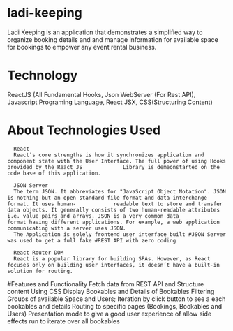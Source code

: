# ladi-keeping
Ladi Keeping is an application that demonstrates a simplified way to organize booking details and and manage information for available space for bookings to empower any event rental business.

# Technology
ReactJS (All Fundamental Hooks, Json WebServer (For Rest API), Javascript Programing Language, React JSX, CSS(Structuring Content)

# About Technologies Used
      React
      React’s core strengths is how it synchronizes application and component state with the User Interface. The full power of using Hooks provided by the React JS             Library is demeonstarted on the code base of this application.
      
      JSON Server
      The term JSON. It abbreviates for "JavaScript Object Notation". JSON is nothing but an open standard file format and data interchange format. It uses human-            readable text to store and transfer data objects. It generally consists of two human-readable attributes i.e. value pairs and arrays. JSON is a very common data            format having different applications. For example, a web application communicating with a server uses JSON.
      The Application is solely frontend user interface built #JSON Server was used to get a full fake #REST API with zero coding
      
      React Router DOM
      React is a popular library for building SPAs. However, as React focuses only on building user interfaces, it doesn’t have a built-in solution for routing.
      

#Features and Functionality
  Fetch data from REST API and Structure content Using CSS
  Display Bookables and Details of Bookables
  Filtering Groups of available Space and Users;
 Iteration by click button to see a each bookables and details
 Routing to specific pages (Bookings, Bookables and Users)
 Presentation mode to give a good user experience of allow side effects run to iterate over all bookables
 
  
                  

